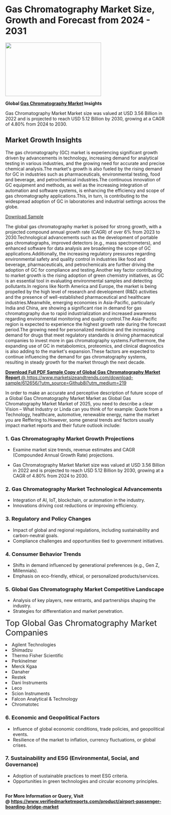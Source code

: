 <H1>Gas Chromatography Market Size, Growth and Forecast from 2024 - 2031</H1><img class="aligncenter size-medium wp-image-584254" src="https://thirdeyenews.in/wp-content/uploads/2024/09/Global-Market-Research-300x168.jpeg" alt="" width="300" height="168" /><p><strong>Global&nbsp;<a href="https://www.marketsizeandtrends.com/download-sample/612656/?utm_source=Github8j?utm_medium=219">Gas Chromatography Market</a> Insights</strong></p><p>Gas Chromatography Market Market size was valued at USD 3.56 Billion in 2022 and is projected to reach USD 5.12 Billion by 2030, growing at a CAGR of 4.80% from 2024 to 2030.</p><p><h2>Market Growth Insights</h2> <p>The gas chromatography (GC) market is experiencing significant growth driven by advancements in technology, increasing demand for analytical testing in various industries, and the growing need for accurate and precise chemical analysis.The market's growth is also fueled by the rising demand for GC in industries such as pharmaceuticals, environmental testing, food and beverage, and petrochemical industries.The continuous innovation of GC equipment and methods, as well as the increasing integration of automation and software systems, is enhancing the efficiency and scope of gas chromatography applications.This, in turn, is contributing to the widespread adoption of GC in laboratories and industrial settings across the globe.</p> <p><a href="#">Download Sample</a></p> <p>The global gas chromatography market is poised for strong growth, with a projected compound annual growth rate (CAGR) of over 6% from 2023 to 2030.Technological advancements such as the development of portable gas chromatographs, improved detectors (e.g., mass spectrometers), and enhanced software for data analysis are broadening the scope of GC applications.Additionally, the increasing regulatory pressures regarding environmental safety and quality control in industries like food and beverage, pharmaceuticals, and petrochemicals are further driving the adoption of GC for compliance and testing.Another key factor contributing to market growth is the rising adoption of green chemistry initiatives, as GC is an essential tool in evaluating environmental samples and detecting pollutants.In regions like North America and Europe, the market is being propelled by the high level of research and development (R&D) activities and the presence of well-established pharmaceutical and healthcare industries.Meanwhile, emerging economies in Asia-Pacific, particularly India and China, are showing a significant rise in demand for gas chromatography due to rapid industrialization and increased awareness regarding environmental monitoring and quality control.The Asia-Pacific region is expected to experience the highest growth rate during the forecast period.The growing need for personalized medicine and the increasing demand for drugs that meet regulatory standards is driving pharmaceutical companies to invest more in gas chromatography systems.Furthermore, the expanding use of GC in metabolomics, proteomics, and clinical diagnostics is also adding to the market's expansion.These factors are expected to continue influencing the demand for gas chromatography systems, resulting in steady growth for the market through the next decade.<p><a href="#"></p><p><span class=""><strong>Download Full PDF Sample Copy of Global Gas Chromatography Market Report</strong> @ <a href="https://www.marketsizeandtrends.com/download-sample/612656/?utm_source=Github8j?utm_medium=219" target="_blank">https://www.marketsizeandtrends.com/download-sample/612656/?utm_source=Github8j?utm_medium=219</a></span></p><p>In order to make an accurate and perceptive description of future scope of a Global&nbsp;Gas Chromatography Market Market as Global&nbsp;Gas Chromatography Market Market of 2025, you need to describe a clear Vision &ndash; What Industry or Linda can you think of for example: Quote from a Technology, healthcare, automotive, renewable energy, name the market you are Reffering to.However, some general trends and factors usually impact market reports and their future outlook include:</p><h3>1.&nbsp;<strong>Gas Chromatography Market Growth Projections</strong></h3><ul><li>Examine market size trends, revenue estimates and CAGR (Compounded Annual Growth Rate) projections.</li><li><p>Gas Chromatography Market Market size was valued at USD 3.56 Billion in 2022 and is projected to reach USD 5.12 Billion by 2030, growing at a CAGR of 4.80% from 2024 to 2030.</p></li></ul><h3>2.&nbsp;<strong>Gas Chromatography Market Technological Advancements</strong></h3><ul><li>Integration of AI, IoT, blockchain, or automation in the industry.</li><li>Innovations driving cost reductions or improving efficiency.</li></ul><h3>3.&nbsp;<strong>Regulatory and Policy Changes</strong></h3><ul><li>Impact of global and regional regulations, including sustainability and carbon-neutral goals.</li><li>Compliance challenges and opportunities tied to government initiatives.</li></ul><h3>4.&nbsp;<strong>Consumer Behavior Trends</strong></h3><ul><li>Shifts in demand influenced by generational preferences (e.g., Gen Z, Millennials).</li><li>Emphasis on eco-friendly, ethical, or personalized products/services.</li></ul><h3>5.&nbsp;<strong>Global Gas Chromatography Market Competitive Landscape</strong></h3><ul><li>Analysis of key players, new entrants, and partnerships shaping the industry.</li><li>Strategies for differentiation and market penetration.</li></ul><p data-pm-slice="1 1 []"><span style="color: inherit; font-family: inherit; font-size: 25px;">Top Global Gas Chromatography Market Companies</span></p><div class="" data-test-id=""><p><li>Agilent Technologies</li><li> Shimadzu</li><li> Thermo Fisher Scientific</li><li> Perkinelmer</li><li> Merck Kgaa</li><li> Danaher</li><li> Restek</li><li> Dani Instruments</li><li> Leco</li><li> Scion Instruments</li><li> Falcon Analytical & Technology</li><li> Chromatotec</li></p></div><h3>6.&nbsp;<strong>Economic and Geopolitical Factors</strong></h3><ul><li>Influence of global economic conditions, trade policies, and geopolitical events.</li><li>Resilience of the market to inflation, currency fluctuations, or global crises.</li></ul><h3>7.&nbsp;<strong>Sustainability and ESG (Environmental, Social, and Governance)</strong></h3><ul><li>Adoption of sustainable practices to meet ESG criteria.</li><li>Opportunities in green technologies and circular economy principles.</li></ul><h2><strong style="font-size: 14px;">For More Information or Query, Visit @&nbsp;</strong><a style="background-color: #ffffff; font-size: 14px;" href="https://www.marketsizeandtrends.com/report/gas-chromatography-market/" target="_blank">https://www.verifiedmarketreports.com/product/airport-passenger-boarding-bridge-market</a></h2>